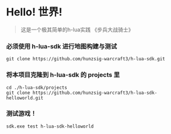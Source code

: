 # Hello! 世界!

> 这是一个极其简单的h-lua实践
> 《步兵大战骑士》

### 必须使用 h-lua-sdk 进行地图构建与测试
```
git clone https://github.com/hunzsig-warcraft3/h-lua-sdk.git
```

### 将本项目克隆到 h-lua-sdk 的 projects 里
```
cd ./h-lua-sdk/projects
git clone https://github.com/hunzsig-warcraft3/h-lua-sdk-helloworld.git
```

### 测试游戏！
```
sdk.exe test h-lua-sdk-helloworld
```
